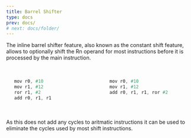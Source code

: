 ```yaml
---
title: Barrel Shifter
type: docs
prev: docs/
# next: docs/folder/
---
```

<style>
  .side-by-side {
    display: flex;
    gap: 10px;
    padding-top: 20px;
    padding-bottom: 20px;
  }
  .box {
    flex: 1;
    border: none;
    box-sizing: border-box;
  }
  @media (max-width: 400px) {
            .side-by-side {
                flex-direction: column;
            }
        }
</style>

The inline barrel shifter feature, also known as the constant shift feature, allows to optionally shift the Rn operand for most instructions before it is processed by the main instruction.

<div class="side-by-side">
  <div class="box">

```verilog {filename="sample a"}
   mov r0, #10
   mov r1, #12
   ror r1, #2
   add r0, r1, r1 
```
  </div>
  <div class="box">

```verilog {filename="sample b"}
   mov r0, #10
   mov r1, #12
   add r0, r1, r1, ror #2
```
  </div>
</div>

As this does not add any cycles to aritmatic instructions it can be used to eliminate the cycles used by most shift instructions.